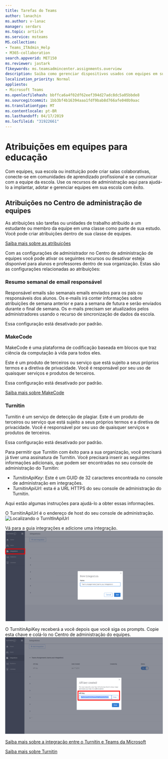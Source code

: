 ```yaml
---
title: Tarefas do Teams
author: lanachin
ms.author: v-lanac
manager: serdars
ms.topic: article
ms.service: msteams
MS.collection:
- Teams_ITAdmin_Help
- M365-collaboration
search.appverid: MET150
ms.reviewer: jastark
f1keywords: ms.teamsadmincenter.assignments.overview
description: Saiba como gerenciar dispositivos usados com equipes em sua organização.
localization_priority: Normal
appliesto:
- Microsoft Teams
ms.openlocfilehash: bbffca6a4f02df62eef394d27adc8dc5a05bbde8
ms.sourcegitcommit: 1bb3bf4b16394aaa1fdf9bab8d766afe040b9aac
ms.translationtype: MT
ms.contentlocale: pt-BR
ms.lasthandoff: 04/17/2019
ms.locfileid: "31922661"
---
```

# <a name="assignments-in-teams-for-education"></a>Atribuições em equipes para educação

Com equipes, sua escola ou instituição pode criar salas colaborativas, conecte-se em comunidades de aprendizado profissional e se comunicar com a equipe da escola. Use os recursos de administração aqui para ajudá-lo a implantar, adotar e gerenciar equipes em sua escola com êxito.  

## <a name="assignments-in-the-teams-admin-center"></a>Atribuições no Centro de administração de equipes
As atribuições são tarefas ou unidades de trabalho atribuído a um estudante ou membro da equipe em uma classe como parte de sua estudo. Você pode criar atribuições dentro de sua classe de equipes.

[Saiba mais sobre as atribuições](https://support.office.com/article/microsoft-teams-5aa4431a-8a3c-4aa5-87a6-b6401abea114?ui=en-US&rs=en-IE&ad=IE#ID0EAABAAA=Assignments)

Com as configurações de administrador no Centro de administração de equipes você pode ativar os seguintes recursos ou desativar esteja disponível para alunos e professores dentro de sua organização. Estas são as configurações relacionadas ao atribuições:

### <a name="weekly-guardian-email-digest"></a>Resumo semanal de email responsável
Responsável emails são semanais emails enviados para os pais ou responsáveis dos alunos. Os e-mails irá conter informações sobre atribuições de semana anterior e para a semana de futura e serão enviados durante o final de semana. Os e-mails precisam ser atualizados pelos administradores usando o recurso de sincronização de dados da escola.

Essa configuração está desativado por padrão.

### <a name="makecode"></a>MakeCode
MakeCode é uma plataforma de codificação baseada em blocos que traz ciência da computação à vida para todos eles. 

Este é um produto de terceiros ou serviço que está sujeito a seus próprios termos e a diretiva de privacidade. Você é responsável por seu uso de quaisquer serviços e produtos de terceiros.

Essa configuração está desativado por padrão.

[Saiba mais sobre MakeCode](https://www.microsoft.com/${locale}/makecode)

### <a name="turnitin"></a>Turnitin

Turnitin é um serviço de detecção de plagiar. Este é um produto de terceiros ou serviço que está sujeito a seus próprios termos e a diretiva de privacidade. Você é responsável por seu uso de quaisquer serviços e produtos de terceiros.

Essa configuração está desativado por padrão.

Para permitir que Turnitin com êxito para a sua organização, você precisará já tiver uma assinatura de Turnitin. Você precisará inserir as seguintes informações adicionais, que podem ser encontradas no seu console de administração do Turnitin:

  * _TurnitinApiKey_: Este é um GUID de 32 caracteres encontrada no console de administração em integrações.
  * _TurnitinApiUrl_: esta é a URL HTTPS do seu console de administração do Turnitin.

Aqui estão algumas instruções para ajudá-lo a obter essas informações.

O TurnitinApiUrl é o endereço de host do seu console de administração.
![Localizando o TurnItInApiUrl](./educationImages/Assignments_mopo_turnitin1.png)

Vá para a guia integrações e adicione uma integração.
![Localizando o TurnItInApiUrl](./educationImages/Assignments_mopo_turnitin2.png)

O TurnitinApiKey receberá a você depois que você siga os prompts. Copie esta chave e colá-lo no Centro de administração do equipes. 
![Localizando o TurnItInApiUrl](./educationImages/Assignments_mopo_turnitin3.png)

[Saiba mais sobre a integração entre o Turnitin e Teams da Microsoft](https://www.turnitin.com/products/feedback-studio/microsoft-teams-integration)

[Saiba mais sobre Turnitin](https://www.turnitin.com/)